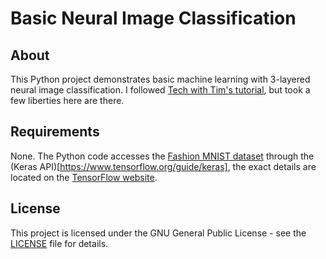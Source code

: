 # Basic Neural Image Classification

## About
This Python project demonstrates basic machine learning with 3-layered neural image classification. I followed [Tech with Tim's tutorial](https://techwithtim.net/tutorials/python-neural-networks/what-is-a-nn/), but took a few liberties here are there.

## Requirements
None. The Python code accesses the [Fashion MNIST dataset](https://github.com/zalandoresearch/fashion-mnist) through the (Keras API)[https://www.tensorflow.org/guide/keras], the exact details are located on the [TensorFlow website](https://www.tensorflow.org/tutorials/keras/basic_classification).

## License
This project is licensed under the GNU General Public License - see the [LICENSE](LICENSE) file for details.
